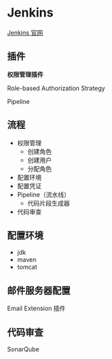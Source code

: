 # Jenkins

[Jenkins 官网](https://www.jenkins.io/zh/)

## 插件

**权限管理插件**

Role-based Authorization Strategy

Pipeline

## 流程

- 权限管理
	* 创建角色
	* 创建用户
	* 分配角色
- 配置环境
- 配置凭证
- Pipeline（流水线）
  - 代码片段生成器
- 代码审查

## 配置环境

- jdk
- maven
- tomcat

## 邮件服务器配置

Email Extension 插件

## 代码审查

SonarQube
